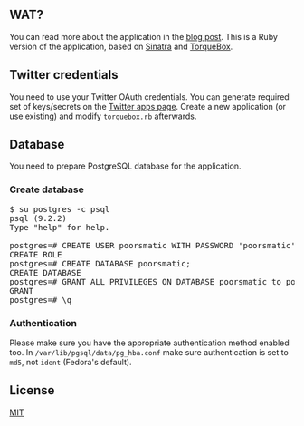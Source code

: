 ## WAT?

You can read more about the application in the [blog post](http://immutant.org/news/2012/12/11/openshift-postgresql). This is a Ruby version of the application, based on [Sinatra](http://www.sinatrarb.com/) and [TorqueBox](http://torquebox.org/).

## Twitter credentials

You need to use your Twitter OAuth credentials. You can generate required set of keys/secrets on the [Twitter apps page](https://dev.twitter.com/apps). Create a new application (or use existing) and modify `torquebox.rb` afterwards.

## Database

You need to prepare PostgreSQL database for the application.

### Create database

<pre>
$ su postgres -c psql 
psql (9.2.2)
Type "help" for help.

postgres=# CREATE USER poorsmatic WITH PASSWORD 'poorsmatic';
CREATE ROLE
postgres=# CREATE DATABASE poorsmatic;
CREATE DATABASE
postgres=# GRANT ALL PRIVILEGES ON DATABASE poorsmatic to poorsmatic;
GRANT
postgres=# \q
</pre>

### Authentication

Please make sure you have the appropriate authentication method enabled too. In `/var/lib/pgsql/data/pg_hba.conf` make sure authentication is set to `md5`, not `ident` (Fedora's default).

## License

[MIT](https://github.com/torquebox/torquebox/blob/2x-dev/examples/poorsmatic/LICENSE)
